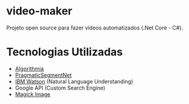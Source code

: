 # video-maker
Projeto open source para fazer vídeos automatizados (.Net Core - C#).

# Tecnologias Utilizadas
- [Algorithmia](https://algorithmia.com/)
- [PragmaticSegmentNet](https://github.com/UglyToad/PragmaticSegmenterNet) 
- [IBM Watson](https://www.ibm.com/watson) (Natural Language Understanding)
- Google API (Custom Search Engine)
- [Magick Image](https://www.imagemagick.org/)
